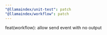 ```yaml
---
"@llamaindex/unit-test": patch
"@llamaindex/workflow": patch
---
```


feat(workflow): allow send event with no output
